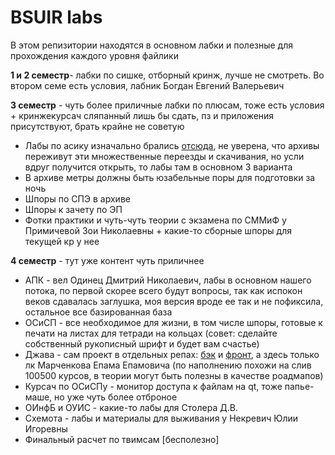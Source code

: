 # BSUIR labs

В этом репизитории находятся в основном лабки и полезные для прохождения каждого уровня файлики

**1 и 2 семестр**- лабки по сишке, отборный кринж, лучше не смотреть.
Во втором семе есть условия, лабник Богдан Евгений Валерьевич

**3 семестр** - чуть более приличные лабки по плюсам, тоже есть условия + кринжекурсач сляпанный лишь бы сдать, пз и приложения присутствуют, брать крайне не советую

- Лабы по асику изначально брались [отсюда](https://github.com/Grigoriy0/asm-labs/blob/master/README.md), не уверена, что архивы переживут эти множественные переезды и скачивания, но усли вдруг получится открыть, то лабы там в основном 3 варианта
- В архиве метры должны быть юзабельные поры для подготовки за ночь
- Шпоры по СПЭ в архиве
- Шпоры к зачету по ЭП
- Фотки практики и чуть-чуть теории с экзамена по СММиФ у Примичевой Зои Николаевны + какие-то сборные шпоры для текущей кр у нее

**4 семестр** - тут уже контент чуть приличнее

- АПК - вел Одинец Дмитрий Николаевич, лабы в основном нашего потока, по первой скорее всего будут вопросы, так как испокон веков сдавалась заглушка, моя версия вроде ее так и не пофиксила, остальное все базированная база
- ОСиСП - все необходимое для жизни, в том числе шпоры, готовые к печати на листах для тетради на кольцах (совет: сделайте собственный рукописный шрифт и будет вам счастье)
- Джава - сам проект в отдельных репах: [бэк](https://github.com/nankokit/secretsanta) и [фронт](https://github.com/nankokit/front-secret-santa), а здесь только лк Марченкова Епама Епамовича (по наполнению похожи на слив 100500 курсов, в теории могут быть полезны в качестве роадмапов)
- Курсач по ОСиСПу - монитор доступа к файлам на qt, тоже папье-маше, но уже чуть более отброное
- ОИнфБ и ОУИС - какие-то лабы для Столера Д.В.
- Схемота - лабы и материалы для выживания у Некревич Юлии Игоревны
- Финальный расчет по твимсам [бесполезно]
